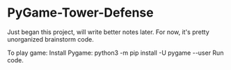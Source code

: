 # PyGame-Tower-Defense

Just began this project, will write better notes later. For now, it's pretty unorganized brainstorm code.

To play game:
Install Pygame: python3 -m pip install -U pygame --user
Run code.
